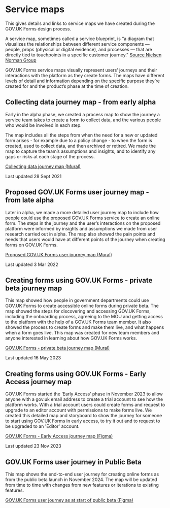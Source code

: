 # Service maps

This gives details and links to service maps we have created during the GOV.UK Forms design process.  

A service map, sometimes called a service blueprint, is “a diagram that visualizes the relationships between different service components — people, props (physical or digital evidence), and processes — that are directly tied to touchpoints in a specific customer journey." [Source Nielsen Norman Group](https://www.nngroup.com/articles/service-blueprints-definition/)

GOV.UK Forms service maps visually represent users’ journeys and their interactions with the platform as they create forms. The maps have different levels of detail and information depending on the specific purpose they’re created for and the product’s phase at the time of creation. 

## Collecting data journey map - from early alpha
Early in the alpha phase, we created a process map to show the journey a service team takes to create a form to collect data, and the various people who would be involved in each step.

The map includes all the steps from when the need for a new or updated form arises - for example due to a policy change - to when the form is created, used to collect data, and then archived or retired. We made the map to capture the team’s assumptions and insights, and to identify any gaps or risks at each stage of the process. 

[Collecting data journey map (Mural)](https://app.mural.co/t/gaap0347/m/collectinginformationfromuse2372/1631272102830/a597cf47314f88a7741dff7a7ffa2a3f1f24bae1?sender=u95c067cf6f303eaa90553018)

Last updated 28 Sept 2021

## Proposed GOV.UK Forms user journey map - from late alpha
Later in alpha, we made a more detailed user journey map to include how people could use the proposed GOV.UK Forms service to create an online form. The steps in the journey and the user’s interactions on the proposed platform were informed by insights and assumptions we made from user research carried out in alpha. The map also showed the pain points and needs that users would have at different points of the journey when creating forms on GOV.UK Forms.

[Proposed GOV.UK Forms user journey map (Mural)](https://app.mural.co/t/gaap0347/m/gaap0347/1644252803878/21556560429fc26f280ea11a02790ff83cf21058?sender=u95c067cf6f303eaa90553018)

Last updated 3 Mar 2022

## Creating forms using GOV.UK Forms - private beta journey map
This map showed how people in government departments could use GOV.UK Forms to create accessible online forms during private beta. The map showed the steps for discovering and accessing GOV.UK Forms, including the onboarding process, agreeing to the MOU and getting access to the platform with the help of a GOV.UK Forms team member. It also showed the process to create forms and make them live, and what happens when a form goes live. This map was created for new team members and anyone interested in learning about how GOV.UK Forms works. 

[GOV.UK Forms - private beta journey map (Mural)](https://app.mural.co/t/gaap0347/m/gaap0347/1683030562838/fa7e82fcc78192f828cc396bd78fe3b5e71bdbfb?sender=u95c067cf6f303eaa90553018)

Last updated 16 May 2023

## Creating forms using GOV.UK Forms - Early Access journey map
GOV.UK Forms started the ‘Early Access’ phase in November 2023 to allow anyone with a gov.uk email address to create a trial account to see how the platform works. With a trial account users could create forms and request to upgrade to an editor account with permissions to make forms live. We created this detailed map and storyboard to show the journey for someone to start using GOV.UK Forms in early access, to try it out and to request to be upgraded to an 'Editor' account. 

[GOV.UK Forms - Early Access journey map (Figma)](https://www.figma.com/file/pCN39S9tIDlgicZ05Nj47J/Early-Access?type=design&node-id=1308-2585&mode=design)

Last updated 23 Nov 2023

## GOV.UK Forms user journey in Public Beta 
This map shows the end-to-end user journey for creating online forms as from the public beta launch in November 2024. The map will be updated from time to time with changes from new features or iterations to existing features.

[GOV.UK Forms user journey as at start of public beta (Figma)](https://www.figma.com/design/jdJbfvsEvIMXp7q3hCibX9/Full-GOV.UK-Forms-user-journey-as-at-start-of-public-beta?node-id=309-2336&t=K5E2sb6Db64dw1Fm-0)

